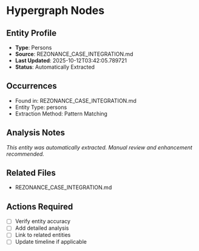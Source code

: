 # Hypergraph Nodes

## Entity Profile
- **Type**: Persons
- **Source**: REZONANCE_CASE_INTEGRATION.md
- **Last Updated**: 2025-10-12T03:42:05.789721
- **Status**: Automatically Extracted

## Occurrences
- Found in: REZONANCE_CASE_INTEGRATION.md
- Entity Type: persons
- Extraction Method: Pattern Matching

## Analysis Notes
*This entity was automatically extracted. Manual review and enhancement recommended.*

## Related Files
- REZONANCE_CASE_INTEGRATION.md

## Actions Required
- [ ] Verify entity accuracy
- [ ] Add detailed analysis
- [ ] Link to related entities
- [ ] Update timeline if applicable
